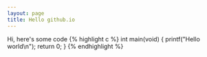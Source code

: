 ```yaml
---
layout: page
title: Hello github.io
---
```

Hi, here's some code 
{% highlight c %}
int main(void)
{
    printf("Hello world\n");
    return 0;
}
{% endhighlight %}
